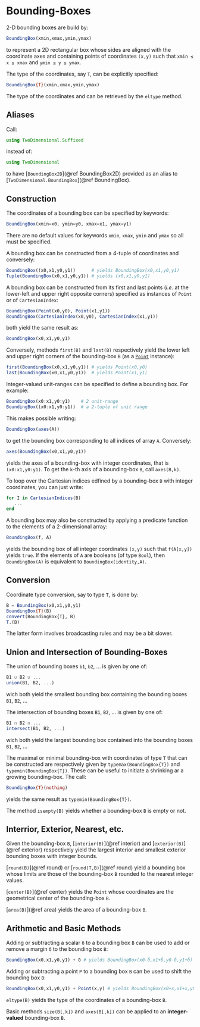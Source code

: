 # Bounding-Boxes

2-D bounding boxes are build by:

```julia
BoundingBox(xmin,xmax,ymin,ymax)
```

to represent a 2D rectangular box whose sides are aligned with the coordinate
axes and containing points of coordinates `(x,y)` such that `xmin ≤ x ≤ xmax`
and `ymin ≤ y ≤ ymax`.

The type of the coordinates, say `T`, can be explicitly specified:

```julia
BoundingBox{T}(xmin,xmax,ymin,ymax)
```

The type of the coordinates and can be retrieved by the `eltype` method.


## Aliases

Call:

```julia
using TwoDimensional.Suffixed
```

instead of:

```julia
using TwoDimensional
```

to have [`BoundingBox2D`](@ref BoundingBox2D) provided as an alias to
[`TwoDimensional.BoundingBox`](@ref BoundingBox).


## Construction

The coordinates of a bounding box can be specified by keywords:

```julia
BoundingBox(xmin=x0, ymin=y0, xmax=x1, ymax=y1)
```

There are no default values for keywords `xmin`, `xmax`, `ymin` and `ymax` so
all must be specified.

A bounding box can be constructed from a 4-tuple of coordinates and conversely:

```julia
BoundingBox((x0,x1,y0,y1))      # yields BoundingBox(x0,x1,y0,y1)
Tuple(BoundingBox(x0,x1,y0,y1)) # yields (x0,x1,y0,y1)
```

A bounding box can be constructed from its first and last points (*i.e.* at the
lower-left and upper right opposite corners) specified as instances of `Point`
or of `CartesianIndex`:

```julia
BoundingBox(Point(x0,y0), Point(x1,y1))
BoundingBox(CartesianIndex(x0,y0), CartesianIndex(x1,y1))
```

both yield the same result as:

```julia
BoundingBox(x0,x1,y0,y1)
```

Conversely, methods `first(B)` and `last(B)` respectively yield the lower left
and upper right corners of the bounding-box `B` (as a [`Point`](@ref)
instance):

```julia
first(BoundingBox(x0,x1,y0,y1)) # yields Point(x0,y0)
last(BoundingBox(x0,x1,y0,y1))  # yields Point(x1,y1)
```

Integer-valued unit-ranges can be specified to define a bounding box.  For
example:

```julia
BoundingBox(x0:x1,y0:y1)    # 2 unit-range
BoundingBox((x0:x1,y0:y1))  # a 2-tuple of unit range
```

This makes possible writing:

```julia
BoundingBox(axes(A))
```

to get the bounding box corresponding to all indices of array `A`.  Conversely:

```julia
axes(BoundingBox(x0,x1,y0,y1))
```

yields the axes of a bounding-box with integer coordinates, that is
`(x0:x1,y0:y1)`.  To get the `k`-th axis of a bounding-box `B`, call
`axes(B,k)`.

To loop over the Cartesian indices edfined by a bounding-box `B` with integer
coordinates, you can just write:

```julia
for I in CartesianIndices(B)
   ...
end
```

A bounding box may also be constructed by applying a predicate function to the
elements of a 2-dimensional array:

```julia
BoundingBox(f, A)
```

yields the bounding box of all integer coordinates `(x,y)` such that
`f(A[x,y])` yields `true`.  If the elements of `A` are booleans (of type
`Bool`), then `BoundingBox(A)` is equivalent to `BoundingBox(identity,A)`.


## Conversion

Coordinate type conversion, say to type `T`, is done by:

```julia
B = BoundingBox(x0,x1,y0,y1)
BoundingBox{T}(B)
convert(BoundingBox{T}, B)
T.(B)
```

The latter form involves broadcasting rules and may be a bit slower.


## Union and Intersection of Bounding-Boxes

The union of bounding boxes `b1`, `b2`, ... is given by one of:

```julia
B1 ∪ B2 ∪ ...
union(B1, B2, ...)
```

wich both yield the smallest bounding box containing the bounding boxes `B1`,
`B2`, ...

The intersection of bounding boxes `B1`, `B2`, ... is given by one of:

```julia
B1 ∩ B2 ∩ ...
intersect(B1, B2, ...)
```

wich both yield the largest bounding box contained into the bounding boxes
`B1`, `B2`, ...

The maximal or minimal bounding-box with coordinates of type `T` that can be
constructed are respectively given by `typemax(BoundingBox{T})` and
`typemin(BoundingBox{T})`.  These can be useful to initiate a shrinking ar a
growing bounding-box.  The call:

```julia
BoundingBox{T}(nothing)
```

yields the same result as `typemin(BoundingBox{T})`.

The method `isempty(B)` yields whether a bounding-box `B` is empty or not.


## Interrior, Exterior, Nearest, etc.

Given the bounding-box `B`, [`interior(B)`](@ref interior) and
[`exterior(B)`](@ref exterior) respectively yield the largest interior and
smallest exterior bounding boxes with integer bounds.

[`round(B)`](@ref round) or [`round(T,B)`](@ref round) yield a bounding box
whose limits are those of the bounding-box `B` rounded to the nearest integer
values.

[`center(B)`](@ref center) yields the `Point` whose coordinates are the
geometrical center of the bounding-box `B`.

[`area(B)`](@ref area) yields the area of a bounding-box `B`.


## Arithmetic and Basic Methods

Adding or subtracting a scalar `δ` to a bounding box `B` can be used to add or
remove a margin `δ` to the bounding box `B`:

```julia
BoundingBox(x0,x1,y0,y1) + δ # yields BoundingBox(x0-δ,x1+δ,y0-δ,y1+δ)
```

Adding or subtracting a point `P` to a bounding box `B` can be used to shift
the bounding box `B`:

```julia
BoundingBox(x0,x1,y0,y1) + Point(x,y) # yields BoundingBox(x0+x,x1+x,y0+y,y1+y)
```

`eltype(B)` yields the type of the coordinates of a bounding-box `B`.

Basic methods `size(B[,k])` and `axes(B[,k])` can be applied to an
**integer-valued** bounding-box `B`.
